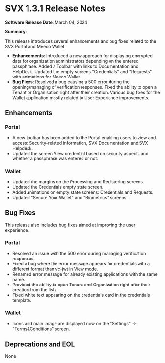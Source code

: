 # SVX 1.3.1 Release Notes

**Software Release Date**: March 04, 2024

**Summary**:

This release introduces several enhancements and bug fixes related to the SVX Portal and Meeco Wallet

* **Enhancements**: Introduced a new approach for displaying encrypted data for organization administrators depending on the entered passphrase. Added a Toolbar with links to Documentation and HelpDesk. Updated the empty screens "Credentials" and "Requests" with animations for Meeco Wallet.
* **Bug Fixes**: Resolved a bug causing a 500 error during the opening/managing of verification responses. Fixed the ability to open a Tenant or Organisation right after their creation. Various bug fixes for the Wallet application mostly related to User Experience improvements.
  
## Enhancements

### Portal

* A new toolbar has been added to the Portal enabling users to view and access: Security-related information, SVX Documentation and SVX Helpdesk.
* Updated the screen View credential based on security aspects and whether a passphrase was entered or not.

  
### Wallet

* Updated the margins on the Processing and Registering screens.
* Updated the Credentials empty state screen.
* Added animations on empty state screens: Credentials and Requests.
* Updated "Secure Your Wallet" and "Biometrics" screens.

  
## Bug Fixes

This release also includes bug fixes aimed at improving the user experience.


### Portal

* Resolved an issue with the 500 error during managing verification responses.
* Fixed a bug where the error message appears for credentials with a different format than vc-jwt in View mode.
* Renamed error message for already existing applications with the same name.
* Provided the ability to open Tenant and Organization right after their creation from the lists.
* Fixed white text appearing on the credentials card in the credentials template.

### Wallet

* Icons and main image are displayed now on the "Settings" ->  "Terms&Conditions" screen.


## Deprecations and EOL

None
